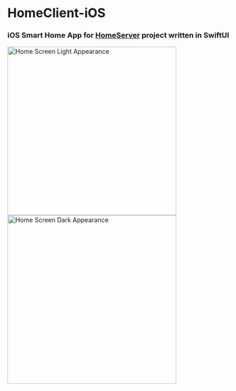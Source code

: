 # HomeClient-iOS

### iOS Smart Home App for [HomeServer](https://github.com/jayadamsmorgan/JavaHomeServer) project written in SwiftUI

<img width="380" alt="Home Screen Light Appearance" src="https://github.com/jayadamsmorgan/HomeClient-iOS/assets/17194588/9eee16a9-c4fc-49dd-a5b4-969ddc41feb8">

<img width="380" alt="Home Screen Dark Appearance" src="https://github.com/jayadamsmorgan/HomeClient-iOS/assets/17194588/969a84f3-bea3-4a92-be7a-1bb35e60fb77">
